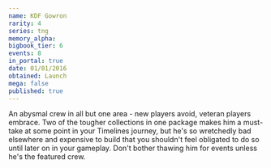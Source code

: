 ```yaml
---
name: KDF Gowron
rarity: 4
series: tng
memory_alpha:
bigbook_tier: 6
events: 8
in_portal: true
date: 01/01/2016
obtained: Launch
mega: false
published: true
---
```


An abysmal crew in all but one area - new players avoid, veteran players embrace. Two of the tougher collections in one package makes him a must-take at some point in your Timelines journey, but he's so wretchedly bad elsewhere and expensive to build that you shouldn't feel obligated to do so until later on in your gameplay. Don't bother thawing him for events unless he's the featured crew.
